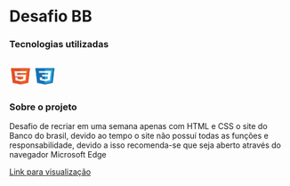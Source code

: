 # Desafio BB
 

  ### Tecnologias utilizadas
<div style="display: inline_block"><br>
  <img align="center" alt="Porto-HTML" height="30" width="40" src="https://raw.githubusercontent.com/devicons/devicon/master/icons/html5/html5-original.svg">
  <img align="center" alt="Porto-CSS" height="30" width="40" src="https://raw.githubusercontent.com/devicons/devicon/master/icons/css3/css3-original.svg">
</div>
  
  ##
 
  
  ### Sobre o projeto

<div> 
  
   Desafio de recriar em uma semana apenas com HTML e CSS o site do Banco do brasil, devido ao tempo o site não possuí todas as 
    funções e responsabilidade, devido a isso recomenda-se que seja aberto através do navegador Microsoft Edge
 
   <a href="https://gportol-1.github.io/2%20-BB/Index.html"> Link para visualização </a>
 
</div>  
